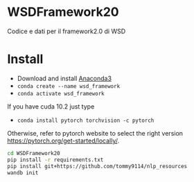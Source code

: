 # WSDFramework20
Codice e dati per il framework2.0 di WSD


# Install
- Download and install [Anaconda3](https://pytorch.org/get-started/locally/)
- ```conda create --name wsd_framework```
- ```conda activate wsd_framework```

If you have cuda 10.2 just type
- ```conda install pytorch torchvision -c pytorch```

Otherwise, refer to pytorch website to select the right version https://pytorch.org/get-started/locally/.
``` bash
cd WSDFramework20
pip install -r requirements.txt
pip install git+https://github.com/tommy9114/nlp_resources
wandb init
```
